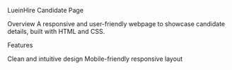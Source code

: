 LueinHire Candidate Page

Overview
A responsive and user-friendly webpage to showcase candidate details, built with HTML and CSS.

Features

Clean and intuitive design
Mobile-friendly responsive layout